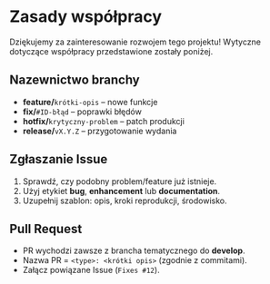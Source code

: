 # Zasady współpracy

Dziękujemy za zainteresowanie rozwojem tego projektu! Wytyczne dotyczące współpracy przedstawione zostały poniżej.

## Nazewnictwo branchy
* **feature/**`krótki-opis` – nowe funkcje  
* **fix/**`#ID-błąd` – poprawki błędów  
* **hotfix/**`krytyczny-problem` – patch produkcji
* **release/**`vX.Y.Z` – przygotowanie wydania

## Zgłaszanie Issue
1. Sprawdź, czy podobny problem/feature już istnieje.  
2. Użyj etykiet **bug**, **enhancement** lub **documentation**.  
3. Uzupełnij szablon: opis, kroki reprodukcji, środowisko.

## Pull Request
* PR wychodzi zawsze z brancha tematycznego do **develop**.  
* Nazwa PR = `<type>: <krótki opis>` (zgodnie z commitami).  
* Załącz powiązane Issue (`Fixes #12`).  
